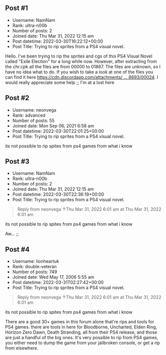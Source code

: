 ## Post #1
- Username: NamNam
- Rank: ultra-n00b
- Number of posts: 2
- Joined date: Thu Mar 31, 2022 12:15 am
- Post datetime: 2022-03-30T16:22:12+00:00
- Post Title: Trying to rip sprites from a PS4 visual novel.

Hello. I've been trying to rip the sprites and cgs of this PS4 Visual Novel called "Exile Election" for a long while now. However, after extracting from the chr.cpk all the files are from 00000 to 01867. The files are unknown, so I have no idea what to do. If you wish to take a look at one of the files you can find it here [https://cdn.discordapp.com/attachments/ ... 8693/00024](https://cdn.discordapp.com/attachments/852060750939815936/958757008767598693/00024). I would really appreciate some help ;; I'm at a lost here
## Post #2
- Username: neonvega
- Rank: advanced
- Number of posts: 55
- Joined date: Mon Sep 06, 2021 6:58 am
- Post datetime: 2022-03-30T22:01:25+00:00
- Post Title: Trying to rip sprites from a PS4 visual novel.

its not possible to rip spites from ps4 games from what i know
## Post #3
- Username: NamNam
- Rank: ultra-n00b
- Number of posts: 2
- Joined date: Thu Mar 31, 2022 12:15 am
- Post datetime: 2022-03-30T22:36:19+00:00
- Post Title: Trying to rip sprites from a PS4 visual novel.

> Reply from neonvega ↑Thu Mar 31, 2022 6:01 am at Thu Mar 31, 2022 6:01 am
>
> 
its not possible to rip spites from ps4 games from what i know

Aw... ;;
## Post #4
- Username: lionheartuk
- Rank: double-veteran
- Number of posts: 749
- Joined date: Wed May 17, 2006 5:55 am
- Post datetime: 2022-03-31T02:27:42+00:00
- Post Title: Trying to rip sprites from a PS4 visual novel.

> Reply from neonvega ↑Thu Mar 31, 2022 6:01 am at Thu Mar 31, 2022 6:01 am
>
> 
its not possible to rip spites from ps4 games from what i know

There are a good 30+ games in this forum alone that're rips and tools for PS4 games.
there are tools in here for Bloodborne, Uncharted, Elden Ring, Horizon Zero Dawn, Death Stranding, all from their PS4 release, and those are just a handful of the big ones.
It's very possible to rip from PS4 games, you either need to dump the game from your jailbroken console, or get a rip from elsewhere.
